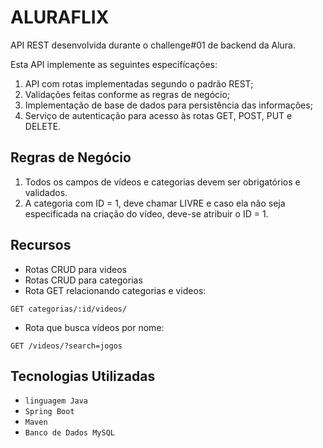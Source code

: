 # ALURAFLIX
API REST desenvolvida durante o challenge#01 de backend da Alura.

Esta API implemente as seguintes especifícações:
1. API com rotas implementadas segundo o padrão REST;
2. Validações feitas conforme as regras de negócio;
3. Implementação de base de dados para persistência das informações;
4. Serviço de autenticação para acesso às rotas GET, POST, PUT e DELETE.

## Regras de Negócio
1. Todos os campos de vídeos e categorias devem ser obrigatórios e validados.
2. A categoria com ID = 1, deve chamar LIVRE e caso ela não seja especificada na criação do vídeo, deve-se atribuir o ID = 1.

## Recursos
- Rotas CRUD para videos
- Rotas CRUD para categorias
- Rota GET relacionando categorias e videos:
```
GET categorias/:id/videos/
```
- Rota que busca vídeos por nome:
```
GET /videos/?search=jogos
```

## Tecnologias Utilizadas
- `linguagem Java`
- `Spring Boot`
- `Maven`
- `Banco de Dados MySQL`